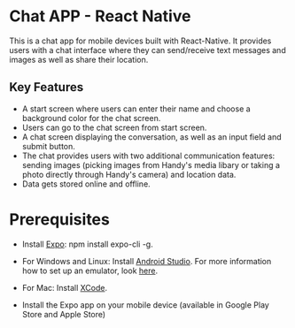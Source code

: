 # Chat APP - React Native

This is a chat app for mobile devices built with React-Native. It provides users with a chat interface where they can send/receive text messages and images as well as share their location.

## Key Features
- A start screen where users can enter their name and choose a background color for the chat screen.
- Users can go to the chat screen from start screen.
- A chat screen displaying the conversation, as well as an input field and submit button.
- The chat provides users with two additional communication features: sending images (picking images from Handy's media libary or taking a photo directly through Handy's camera) and location data.
- Data gets stored online and offline.

# Prerequisites
- Install [Expo](https://expo.dev/): npm install expo-cli -g.

- For Windows and Linux: Install [Android Studio](https://developer.android.com/studio).
  For more information how to set up an emulator, look [here](https://docs.expo.dev/workflow/android-studio-emulator/?redirected).

- For Mac: Install [XCode](https://developer.apple.com/xcode/).

- Install the Expo app on your mobile device (available in Google Play Store and Apple Store)
